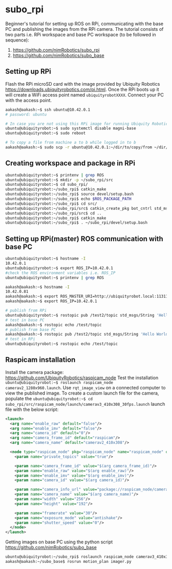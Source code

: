 # subo_rpi
Beginner's tutorial for setting up ROS on RPi, communicating with the base PC and publishing the images from the RPi camera. 
The tutorial consists of two parts i.e. RPi workspace and base PC workspace (to be followed in sequence):
1. <https://github.com/nimRobotics/subo_rpi>
2. <https://github.com/nimRobotics/subo_base>

## Setting up RPi
Flash the RPi microSD card with the image provided by Ubiquity Robotics <https://downloads.ubiquityrobotics.com/pi.html>.
Once the RPi boots up it will create a WiFi access point named `ubiquityrobotXXXX`. Connect your PC with the access point. 

```sh
aakash@aakash:~$ ssh ubuntu@10.42.0.1
# password: ubuntu

# In case you are not using this RPi image for running Ubiquity Robotics robots, diasble their running scripts
ubuntu@ubiquityrobot:~$ sudo systemctl disable magni-base
ubuntu@ubiquityrobot:~$ sudo reboot

# To copy a file from machine a to b while logged in to b
aakash@aakash:~$ sudo scp -r ubuntu@10.42.0.1:~/dir/to/copy/from ~/dir/to/copy/to 
```

## Creating workspace and package in RPi
```sh
ubuntu@ubiquityrobot:~$ printenv | grep ROS
ubuntu@ubiquityrobot:~$ mkdir -p ~/subo_rpi/src
ubuntu@ubiquityrobot:~$ cd subo_rpi/
ubuntu@ubiquityrobot:~/subo_rpi$ catkin_make
ubuntu@ubiquityrobot:~/subo_rpi$ source devel/setup.bash
ubuntu@ubiquityrobot:~/subo_rpi$ echo $ROS_PACKAGE_PATH
ubuntu@ubiquityrobot:~/subo_rpi$ cd src/
ubuntu@ubiquityrobot:~/subo_rpi/src$ catkin_create_pkg bot_cntrl std_msgs rospy roscpp
ubuntu@ubiquityrobot:~/subo_rpi/src$ cd ..
ubuntu@ubiquityrobot:~/subo_rpi$ catkin_make
ubuntu@ubiquityrobot:~/subo_rpi$ . ~/subo_rpi/devel/setup.bash
```

## Setting up RPi(master) ROS communication with base PC
```sh
ubuntu@ubiquityrobot:~$ hostname -I
10.42.0.1
ubuntu@ubiquityrobot:~$ export ROS_IP=10.42.0.1
#check the ROS environment variables i.e. ROS_IP
ubuntu@ubiquityrobot:~$ printenv | grep ROS

aakash@aakash:~$ hostname -I
10.42.0.81
aakash@aakash:~$ export ROS_MASTER_URI=http://ubiquityrobot.local:11311
aakash@aakash:~$ export ROS_IP=10.42.0.1

# publish from RPi
ubuntu@ubiquityrobot:~$ rostopic pub /test2/topic std_msgs/String 'Hello World from RPi' -r 1
# test in base PC
aakash@aakash:~$ rostopic echo /test/topic
# publish from base PC
aakash@aakash:~$ rostopic pub /test2/topic std_msgs/String 'Hello World from base PC' -r 1
# test in RPi
ubuntu@ubiquityrobot:~$ rostopic echo /test/topic
```

## Raspicam installation
Install the camera package: https://github.com/UbiquityRobotics/raspicam_node
Test the installation `ubuntu@ubiquityrobot:~$ roslaunch raspicam_node camerav2_1280x960.launch`. Use `rqt_image_view` on a connected computer to view the published image. To create a custom launch file for the camera, populate the `ubuntu@ubiquityrobot:~$ cd subo_rpi/src/raspicam_node/launch/camerav3_410x308_30fps.launch` launch file with the below script:

```xml
<launch>
  <arg name="enable_raw" default="false"/>
  <arg name="enable_imv" default="false"/>
  <arg name="camera_id" default="0"/>
  <arg name="camera_frame_id" default="raspicam"/>
  <arg name="camera_name" default="camerav2_410x308"/>

  <node type="raspicam_node" pkg="raspicam_node" name="raspicam_node" output="screen">
    <param name="private_topics" value="true"/>

    <param name="camera_frame_id" value="$(arg camera_frame_id)"/>
    <param name="enable_raw" value="$(arg enable_raw)"/>
    <param name="enable_imv" value="$(arg enable_imv)"/>
    <param name="camera_id" value="$(arg camera_id)"/>

    <param name="camera_info_url" value="package://raspicam_node/camera_info/camerav2_410x308.yaml"/>
    <param name="camera_name" value="$(arg camera_name)"/>
    <param name="width" value="256"/>
    <param name="height" value="192"/>

    <param name="framerate" value="30"/>
    <param name="exposure_mode" value="antishake"/>
    <param name="shutter_speed" value="0"/>
  </node>
</launch>
```

Getting images on base PC using the python script <https://github.com/nimRobotics/subo_base>
```sh
ubuntu@ubiquityrobot:~/subo_rpi$ roslaunch raspicam_node camerav3_410x308_30fps.launch enable_raw:=true
aakash@aakash:~/subo_base$ rosrun motion_plan imager.py
```
